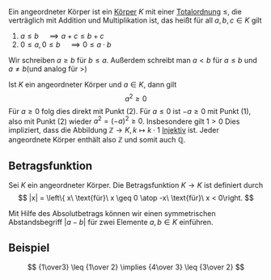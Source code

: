 Ein angeordneter Körper ist ein [Körper](Körper.md) $K$ mit einer [Totalordnung](Totalordnung.md) $\leq$, die verträglich mit Addition und Multiplikation ist, das heißt für all $a, b, c \in K$ gilt
1. $a\leq b \quad \implies a+c \leq b + c$
2. $0 \leq a, 0 \leq b \quad \implies 0 \leq a \cdot b$

Wir schreiben $a\geq b$ für $b \leq a$. Außerdem schreibt man
$a < b$ für $a \leq b$ und $a \not = b$(und analog für $>$)

Ist $K$ ein angeordneter Körper und $a\in K$, dann gilt
$$a^2 \geq 0$$
Für $a \geq 0$ folg dies direkt mit Punkt (2). Für $a \leq 0$ ist $-a \geq 0$ mit Punkt (1), also mit Punkt (2) wieder $a^2 = (-a)^2 \geq 0$.
Insbesondere gilt $1 > 0$
Dies impliziert, dass die Abbildung $\mathbb Z \to K, k\mapsto k\cdot 1$ [Injektiv](Injektiv.md) ist.
Jeder angeordnete Körper enthält also $\mathbb Z$ und somit auch $\mathbb Q$.

## Betragsfunktion
Sei $K$ ein angeordneter Körper. Die Betragsfunktion $K \to K$ ist definiert durch 
$$
|x| = \left\{ x\ \text{für}\ x \geq 0 \atop -x\ \text{für}\ x < 0\right.
$$

Mit Hilfe des Absolutbetrags können wir einen symmetrischen Abstandsbegriff $|a-b|$
für zwei Elemente $a, b \in K$ einführen.

## Beispiel
$$
{1\over3} \leq {1\over 2} \implies {4\over 3} \leq {3\over 2}
$$

